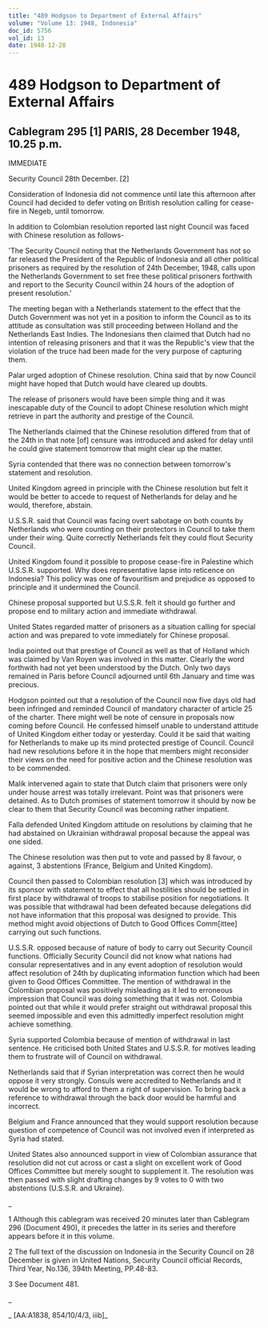 ```yaml
---
title: "489 Hodgson to Department of External Affairs"
volume: "Volume 13: 1948, Indonesia"
doc_id: 5756
vol_id: 13
date: 1948-12-28
---
```


# 489 Hodgson to Department of External Affairs

## Cablegram 295 [1] PARIS, 28 December 1948, 10.25 p.m.

IMMEDIATE

Security Council 28th December. [2]

Consideration of Indonesia did not commence until late this afternoon after Council had decided to defer voting on British resolution calling for cease-fire in Negeb, until tomorrow.

In addition to Colombian resolution reported last night Council was faced with Chinese resolution as follows-

'The Security Council noting that the Netherlands Government has not so far released the President of the Republic of Indonesia and all other political prisoners as required by the resolution of 24th December, 1948, calls upon the Netherlands Government to set free these political prisoners forthwith and report to the Security Council within 24 hours of the adoption of present resolution.'

The meeting began with a Netherlands statement to the effect that the Dutch Government was not yet in a position to inform the Council as to its attitude as consultation was still proceeding between Holland and the Netherlands East Indies. The Indonesians then claimed that Dutch had no intention of releasing prisoners and that it was the Republic's view that the violation of the truce had been made for the very purpose of capturing them.

Palar urged adoption of Chinese resolution. China said that by now Council might have hoped that Dutch would have cleared up doubts.

The release of prisoners would have been simple thing and it was inescapable duty of the Council to adopt Chinese resolution which might retrieve in part the authority and prestige of the Council.

The Netherlands claimed that the Chinese resolution differed from that of the 24th in that note [of] censure was introduced and asked for delay until he could give statement tomorrow that might clear up the matter.

Syria contended that there was no connection between tomorrow's statement and resolution.

United Kingdom agreed in principle with the Chinese resolution but felt it would be better to accede to request of Netherlands for delay and he would, therefore, abstain.

U.S.S.R. said that Council was facing overt sabotage on both counts by Netherlands who were counting on their protectors in Council to take them under their wing. Quite correctly Netherlands felt they could flout Security Council.

United Kingdom found it possible to propose cease-fire in Palestine which U.S.S.R. supported. Why does representative lapse into reticence on Indonesia? This policy was one of favouritism and prejudice as opposed to principle and it undermined the Council.

Chinese proposal supported but U.S.S.R. felt it should go further and propose end to military action and immediate withdrawal.

United States regarded matter of prisoners as a situation calling for special action and was prepared to vote immediately for Chinese proposal.

India pointed out that prestige of Council as well as that of Holland which was claimed by Van Royen was involved in this matter. Clearly the word forthwith had not yet been understood by the Dutch. Only two days remained in Paris before Council adjourned until 6th January and time was precious.

Hodgson pointed out that a resolution of the Council now five days old had been infringed and reminded Council of mandatory character of article 25 of the charter. There might well be note of censure in proposals now coming before Council. He confessed himself unable to understand attitude of United Kingdom either today or yesterday. Could it be said that waiting for Netherlands to make up its mind protected prestige of Council. Council had new resolutions before it in the hope that members might reconsider their views on the need for positive action and the Chinese resolution was to be commended.

Malik intervened again to state that Dutch claim that prisoners were only under house arrest was totally irrelevant. Point was that prisoners were detained. As to Dutch promises of statement tomorrow it should by now be clear to them that Security Council was becoming rather impatient.

Falla defended United Kingdom attitude on resolutions by claiming that he had abstained on Ukrainian withdrawal proposal because the appeal was one sided.

The Chinese resolution was then put to vote and passed by 8 favour, o against, 3 abstentions (France, Belgium and United Kingdom).

Council then passed to Colombian resolution [3] which was introduced by its sponsor with statement to effect that all hostilities should be settled in first place by withdrawal of troops to stabilise position for negotiations. It was possible that withdrawal had been defeated because delegations did not have information that this proposal was designed to provide. This method might avoid objections of Dutch to Good Offices Comm[ittee] carrying out such functions.

U.S.S.R. opposed because of nature of body to carry out Security Council functions. Officially Security Council did not know what nations had consular representatives and in any event adoption of resolution would affect resolution of 24th by duplicating information function which had been given to Good Offices Committee. The mention of withdrawal in the Colombian proposal was positively misleading as it led to erroneous impression that Council was doing something that it was not. Colombia pointed out that while it would prefer straight out withdrawal proposal this seemed impossible and even this admittedly imperfect resolution might achieve something.

Syria supported Colombia because of mention of withdrawal in last sentence. He criticised both United States and U.S.S.R. for motives leading them to frustrate will of Council on withdrawal.

Netherlands said that if Syrian interpretation was correct then he would oppose it very strongly. Consuls were accredited to Netherlands and it would be wrong to afford to them a right of supervision. To bring back a reference to withdrawal through the back door would be harmful and incorrect.

Belgium and France announced that they would support resolution because question of competence of Council was not involved even if interpreted as Syria had stated.

United States also announced support in view of Colombian assurance that resolution did not cut across or cast a slight on excellent work of Good Offices Committee but merely sought to supplement it. The resolution was then passed with slight drafting changes by 9 votes to 0 with two abstentions (U.S.S.R. and Ukraine).

_

1 Although this cablegram was received 20 minutes later than Cablegram 296 (Document 490), it precedes the latter in its series and therefore appears before it in this volume.

2 The full text of the discussion on Indonesia in the Security Council on 28 December is given in United Nations, Security Council official Records, Third Year, No.136, 394th Meeting, PP.48-83.

3 See Document 481.

_

_ [AA:A1838, 854/10/4/3, iiib]_
